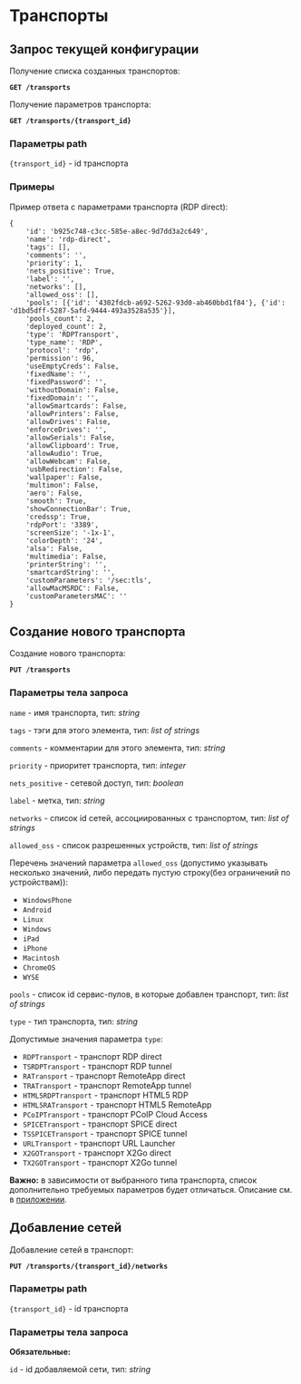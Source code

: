 # Транспорты

## Запрос текущей конфигурации <a href="#get-config" id="get-config"></a>

Получение списка созданных транспортов:

**`GET /transports`**

Получение параметров транспорта:

**`GET /transports/{transport_id}`**

### Параметры path <a href="#path-parameters" id="path-parameters"></a>

`{transport_id}` - id транспорта

### Примеры <a href="#examples" id="examples"></a>

Пример ответа с параметрами транспорта (RDP direct):

```
{
    'id': 'b925c748-c3cc-585e-a8ec-9d7dd3a2c649',
    'name': 'rdp-direct',
    'tags': [],
    'comments': '',
    'priority': 1,
    'nets_positive': True,
    'label': '',
    'networks': [],
    'allowed_oss': [],
    'pools': [{'id': '4302fdcb-a692-5262-93d0-ab460bbd1f84'}, {'id': 'd1bd5dff-5287-5afd-9444-493a3528a535'}],
    'pools_count': 2,
    'deployed_count': 2,
    'type': 'RDPTransport',
    'type_name': 'RDP',
    'protocol': 'rdp',
    'permission': 96,
    'useEmptyCreds': False,
    'fixedName': '',
    'fixedPassword': '',
    'withoutDomain': False,
    'fixedDomain': '',
    'allowSmartcards': False,
    'allowPrinters': False,
    'allowDrives': False,
    'enforceDrives': '',
    'allowSerials': False,
    'allowClipboard': True,
    'allowAudio': True,
    'allowWebcam': False,
    'usbRedirection': False,
    'wallpaper': False,
    'multimon': False,
    'aero': False,
    'smooth': True,
    'showConnectionBar': True,
    'credssp': True,
    'rdpPort': '3389',
    'screenSize': '-1x-1',
    'colorDepth': '24',
    'alsa': False,
    'multimedia': False,
    'printerString': '',
    'smartcardString': '',
    'customParameters': '/sec:tls',
    'allowMacMSRDC': False,
    'customParametersMAC': ''
}
```

## Создание нового транспорта <a href="#create-transport" id="create-transport"></a>

Создание нового транспорта:

**`PUT /transports`**

### Параметры тела запроса <a href="#request-body-parameters" id="request-body-parameters"></a>

`name` - имя транспорта, тип: _string_

`tags` - тэги для этого элемента, тип: _list of strings_

`comments` - комментарии для этого элемента, тип: _string_

`priority` - приоритет транспорта, тип: _integer_

`nets_positive` - сетевой доступ, тип: _boolean_

`label` - метка, тип: _string_

`networks` - список id сетей, ассоциированных с транспортом, тип: _list of strings_

`allowed_oss` - список разрешенных устройств, тип: _list of strings_

Перечень значений параметра `allowed_oss` (допустимо указывать несколько значений, либо передать пустую строку(без ограничений по устройствам)):

* `WindowsPhone`
* `Android`
* `Linux`
* `Windows`
* `iPad`
* `iPhone`
* `Macintosh`
* `ChromeOS`
* `WYSE`

`pools` - список id сервис-пулов, в которые добавлен транспорт, тип: _list of strings_

`type` - тип транспорта, тип: _string_

Допустимые значения параметра `type`:

* `RDPTransport` - транспорт RDP direct
* `TSRDPTransport` - транспорт RDP tunnel
* `RATransport` - транспорт RemoteApp direct
* `TRATransport` - транспорт RemoteApp tunnel
* `HTML5RDPTransport` - транспорт HTML5 RDP
* `HTML5RATransport` - транспорт HTML5 RemoteApp
* `PCoIPTransport` - транспорт PCoIP Cloud Access
* `SPICETransport` - транспорт SPICE direct
* `TSSPICETransport` - транспорт SPICE tunnel
* `URLTransport` - транспорт URL Launcher
* `X2GOTransport` - транспорт X2Go direct
* `TX2GOTransport` - транспорт X2Go tunnel

**Важно:** в зависимости от выбранного типа транспорта, список дополнительно требуемых параметров будет отличаться. Описание см. в [приложении](appendix.md).

## Добавление сетей <a href="#add-network" id="add-network"></a>

Добавление сетей в транспорт:

**`PUT /transports/{transport_id}/networks`**

### Параметры path <a href="#path-parameters" id="path-parameters"></a>

`{transport_id}` - id транспорта

### Параметры тела запроса <a href="#request-body-parameters" id="request-body-parameters"></a>

**Обязательные:**

`id` - id добавляемой сети, тип: _string_
